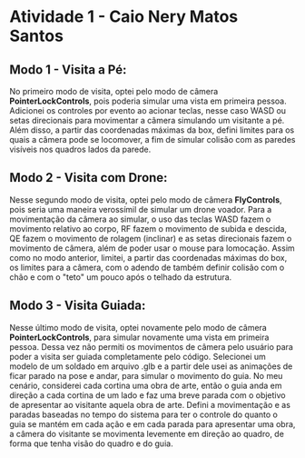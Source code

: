 # Atividade 1 - Caio Nery Matos Santos

## Modo 1 - Visita a Pé: 
No primeiro modo de visita, optei pelo modo de câmera **PointerLockControls**, pois poderia simular uma vista em primeira pessoa. Adicionei os controles por evento ao acionar teclas, nesse caso WASD ou setas direcionais para movimentar a câmera simulando um visitante a pé. Além disso, a partir das coordenadas máximas da box, defini limites para os quais a câmera pode se locomover, a fim de simular colisão com as paredes visíveis nos quadros lados da parede.

## Modo 2 - Visita com Drone:
Nesse segundo modo de visita, optei pelo modo de câmera **FlyControls**, pois seria uma maneira verossímil de simular um drone voador. Para a movimentação da câmera ao simular, o uso das teclas WASD fazem o movimento relativo ao corpo, RF fazem o movimento de subida e descida, QE fazem o movimento de rolagem (inclinar) e as setas direcionais fazem o movimento de câmera, além de poder usar o mouse para lomocação. Assim como no modo anterior, limitei, a partir das coordenadas máximas do box, os limites para a câmera, com o adendo de também definir colisão com o chão e com o "teto" um pouco após o telhado da estrutura.

## Modo 3 - Visita Guiada:
Nesse último modo de visita, optei novamente pelo modo de câmera **PointerLockControls**, para simular novamente uma vista em primeira pessoa. Dessa vez não permiti os movimentos de câmera pelo usuário para poder a visita ser guiada completamente pelo código. Selecionei um modelo de um soldado em arquivo .glb e a partir dele usei as animações de ficar parado na pose e andar, para simular o movimento do guia. No meu cenário, considerei cada cortina uma obra de arte, então o guia anda em direção a cada cortina de um lado e faz uma breve parada com o objetivo de apresentar ao visitante aquela obra de arte. Defini a movimentação e as paradas baseadas no tempo do sistema para ter o controle do quanto o guia se mantém em cada ação e em cada parada para apresentar uma obra, a câmera do visitante se movimenta levemente em direção ao quadro, de forma que tenha visão do quadro e do guia.
